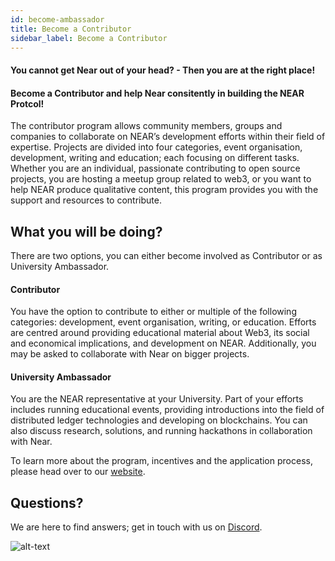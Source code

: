 ```yaml
---
id: become-ambassador
title: Become a Contributor
sidebar_label: Become a Contributor
---
```


#### You cannot get Near out of your head? - Then you are at the right place!
#### Become a Contributor and help Near consitently in building the NEAR Protcol!

The contributor program allows community members, groups and companies to collaborate on NEAR’s development efforts within their field of expertise. Projects are divided into four categories, event organisation, development, writing and education; each focusing on different tasks. Whether you are an individual, passionate contributing to open source projects, you are hosting a meetup group related to web3, or you want to help NEAR produce qualitative content, this program provides you with the support and resources to contribute.

## What you will be doing?

There are two options, you can either become involved as Contributor or as University Ambassador.

#### Contributor
You have the option to contribute to either or multiple of the following categories: development, event organisation, writing, or education. Efforts are centred around providing educational material about Web3, its social and economical implications, and development on NEAR. Additionally, you may be asked to collaborate with Near on bigger projects.

#### University Ambassador 
You are the NEAR representative at your University. Part of your efforts includes running educational events, providing introductions into the field of distributed ledger technologies and developing on blockchains. You can also discuss research, solutions, and running hackathons in collaboration with Near. 

To learn more about the program, incentives and the application process, please head over to our [website](https://nearprotocol.com/contributor/). 

## Questions?

We are here to find answers; get in touch with us on [Discord](http://near.chat).

![alt-text](assets/header.svg)
